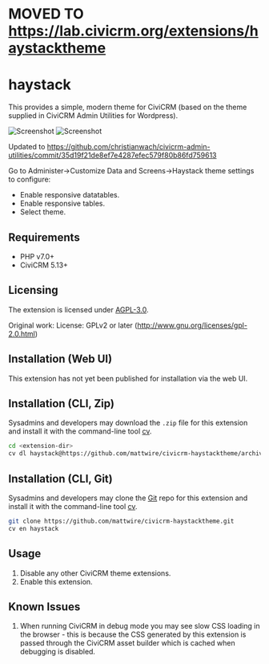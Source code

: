 # MOVED TO https://lab.civicrm.org/extensions/haystacktheme

# haystack

This provides a simple, modern theme for CiviCRM (based on the theme supplied in CiviCRM Admin Utilities for Wordpress).

![Screenshot](/images/contactsummary.png)
![Screenshot](/images/activitypopup.png)

Updated to https://github.com/christianwach/civicrm-admin-utilities/commit/35d19f21de8ef7e4287efec579f80b86fd759613

Go to Administer->Customize Data and Screens->Haystack theme settings to configure:
* Enable responsive datatables.
* Enable responsive tables.
* Select theme.

## Requirements

* PHP v7.0+
* CiviCRM 5.13+

## Licensing
The extension is licensed under [AGPL-3.0](LICENSE.txt).

Original work: License: GPLv2 or later (http://www.gnu.org/licenses/gpl-2.0.html)

## Installation (Web UI)

This extension has not yet been published for installation via the web UI.

## Installation (CLI, Zip)

Sysadmins and developers may download the `.zip` file for this extension and
install it with the command-line tool [cv](https://github.com/civicrm/cv).

```bash
cd <extension-dir>
cv dl haystack@https://github.com/mattwire/civicrm-haystacktheme/archive/master.zip
```

## Installation (CLI, Git)

Sysadmins and developers may clone the [Git](https://en.wikipedia.org/wiki/Git) repo for this extension and
install it with the command-line tool [cv](https://github.com/civicrm/cv).

```bash
git clone https://github.com/mattwire/civicrm-haystacktheme.git
cv en haystack
```

## Usage

1. Disable any other CiviCRM theme extensions.
2. Enable this extension.


## Known Issues
1. When running CiviCRM in debug mode you may see slow CSS loading in the browser - this is because the CSS generated by this extension is passed through the CiviCRM asset builder which is cached when debugging is disabled.
